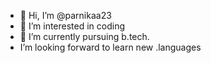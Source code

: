 - 👋 Hi, I’m @parnikaa23
- 👀 I’m interested in coding
- 🌱 I’m currently pursuing b.tech. 
-   I’m looking forward to learn new .languages


<!---
parnikaa23/parnikaa23 is a ✨ special ✨ repository because its `README.md` (this file) appears on your GitHub profile.
You can click the Preview link to take a look at your changes.
--->
